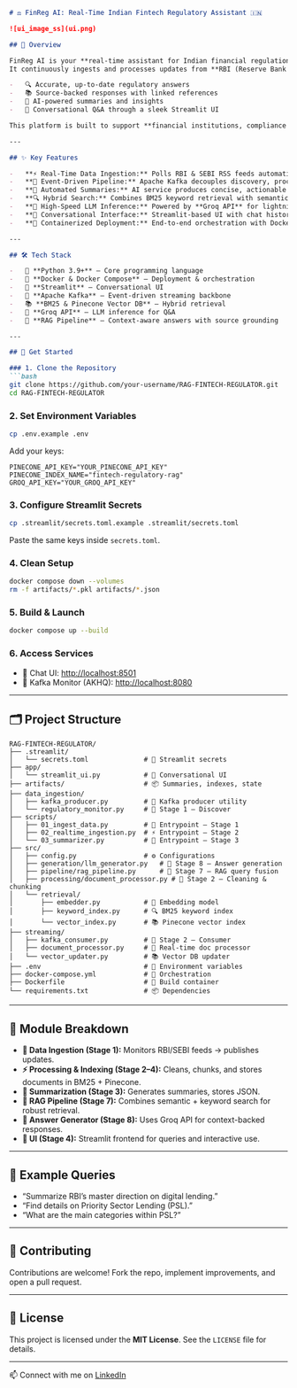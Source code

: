 ````markdown
# ⚖️ FinReg AI: Real-Time Indian Fintech Regulatory Assistant 🇮🇳  

![ui_image_ss](ui.png)

## 🌟 Overview  

FinReg AI is your **real-time assistant for Indian financial regulations**. 🏦  
It continuously ingests and processes updates from **RBI (Reserve Bank of India)** and **SEBI (Securities and Exchange Board of India)** to deliver:  

-   🔍 Accurate, up-to-date regulatory answers  
-   📚 Source-backed responses with linked references  
-   🤖 AI-powered summaries and insights  
-   💬 Conversational Q&A through a sleek Streamlit UI  

This platform is built to support **financial institutions, compliance teams, and fintech developers** with fast, reliable access to complex regulatory frameworks.  

---

## ✨ Key Features  

-   **⚡ Real-Time Data Ingestion:** Polls RBI & SEBI RSS feeds automatically.  
-   **🔄 Event-Driven Pipeline:** Apache Kafka decouples discovery, processing, and summarization.  
-   **🧾 Automated Summaries:** AI service produces concise, actionable briefs of regulatory documents.  
-   **🔍 Hybrid Search:** Combines BM25 keyword retrieval with semantic vector search via Pinecone.  
-   **🤖 High-Speed LLM Inference:** Powered by **Groq API** for lightning-fast responses.  
-   **💬 Conversational Interface:** Streamlit-based UI with chat history and source links.  
-   **🐳 Containerized Deployment:** End-to-end orchestration with Docker Compose.  

---

## 🛠️ Tech Stack  

-   🐍 **Python 3.9+** – Core programming language  
-   🐳 **Docker & Docker Compose** – Deployment & orchestration  
-   💬 **Streamlit** – Conversational UI  
-   📡 **Apache Kafka** – Event-driven streaming backbone  
-   📚 **BM25 & Pinecone Vector DB** – Hybrid retrieval  
-   🚀 **Groq API** – LLM inference for Q&A  
-   🧠 **RAG Pipeline** – Context-aware answers with source grounding  

---

## 🚀 Get Started  

### 1. Clone the Repository  
```bash
git clone https://github.com/your-username/RAG-FINTECH-REGULATOR.git
cd RAG-FINTECH-REGULATOR
````

### 2. Set Environment Variables

```bash
cp .env.example .env
```

Add your keys:

```env
PINECONE_API_KEY="YOUR_PINECONE_API_KEY"
PINECONE_INDEX_NAME="fintech-regulatory-rag"
GROQ_API_KEY="YOUR_GROQ_API_KEY"
```

### 3. Configure Streamlit Secrets

```bash
cp .streamlit/secrets.toml.example .streamlit/secrets.toml
```

Paste the same keys inside `secrets.toml`.

### 4. Clean Setup

```bash
docker compose down --volumes
rm -f artifacts/*.pkl artifacts/*.json
```

### 5. Build & Launch

```bash
docker compose up --build
```

### 6. Access Services

* 💬 Chat UI: [http://localhost:8501](http://localhost:8501)
* 📡 Kafka Monitor (AKHQ): [http://localhost:8080](http://localhost:8080)

---

## 🗂️ Project Structure

```
RAG-FINTECH-REGULATOR/
├── .streamlit/
│   └── secrets.toml              # 🔑 Streamlit secrets
├── app/
│   └── streamlit_ui.py           # 💬 Conversational UI
├── artifacts/                    # 📦 Summaries, indexes, state
├── data_ingestion/
│   ├── kafka_producer.py         # 📡 Kafka producer utility
│   └── regulatory_monitor.py     # 📰 Stage 1 – Discover
├── scripts/
│   ├── 01_ingest_data.py         # 🚀 Entrypoint – Stage 1
│   ├── 02_realtime_ingestion.py  # ⚡ Entrypoint – Stage 2
│   └── 03_summarizer.py          # 🧾 Entrypoint – Stage 3
├── src/
│   ├── config.py                 # ⚙️ Configurations
│   ├── generation/llm_generator.py   # 🤖 Stage 8 – Answer generation
│   ├── pipeline/rag_pipeline.py      # 🔄 Stage 7 – RAG query fusion
│   ├── processing/document_processor.py # 🧹 Stage 2 – Cleaning & chunking
│   └── retrieval/
│       ├── embedder.py           # 🧠 Embedding model
│       ├── keyword_index.py      # 🔍 BM25 keyword index
│       └── vector_index.py       # 📚 Pinecone vector index
├── streaming/
│   ├── kafka_consumer.py         # 📡 Stage 2 – Consumer
│   ├── document_processor.py     # 🧹 Real-time doc processor
│   └── vector_updater.py         # 📚 Vector DB updater
├── .env                          # 🔑 Environment variables
├── docker-compose.yml            # 🐳 Orchestration
├── Dockerfile                    # 🐳 Build container
└── requirements.txt              # 📦 Dependencies
```

---

## 🧩 Module Breakdown

* **📰 Data Ingestion (Stage 1):** Monitors RBI/SEBI feeds → publishes updates.
* **⚡ Processing & Indexing (Stage 2–4):** Cleans, chunks, and stores documents in BM25 + Pinecone.
* **🧾 Summarization (Stage 3):** Generates summaries, stores JSON.
* **🔄 RAG Pipeline (Stage 7):** Combines semantic + keyword search for robust retrieval.
* **🤖 Answer Generator (Stage 8):** Uses Groq API for context-backed responses.
* **💬 UI (Stage 4):** Streamlit frontend for queries and interactive use.

---

## 📜 Example Queries

* “Summarize RBI’s master direction on digital lending.”
* “Find details on Priority Sector Lending (PSL).”
* “What are the main categories within PSL?”

---

## 🤝 Contributing

Contributions are welcome! Fork the repo, implement improvements, and open a pull request.

---

## 📜 License

This project is licensed under the **MIT License**. See the `LICENSE` file for details.

---

📫 Connect with me on [LinkedIn](https://www.linkedin.com/in/yashwanth-kasarabada-ba4265258/)

```
